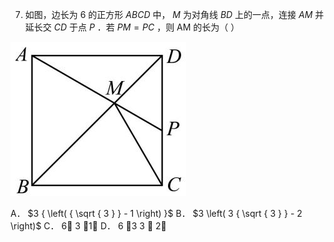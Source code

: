 7. 如图，边长为 6 的正方形 $A B C D$ 中， $M$ 为对角线 $B D$ 上的一点，连接 $A M$ 并延长交 $C D$ 于点 $P$ ．若 $P M = P C$ ，则 AM 的长为（ ）

![](<../../qs_image_DB/专题1-5_正方形基本型·母题溯源（解析版）_/7faed6510b44a90590b7a6031a63461811606a6a7d3a24de9353776fb5426e2a.jpg>)

A． $3 { \left( { \sqrt { 3 } } - 1 \right) }$ B． $3 \left( 3 { \sqrt { 3 } } - 2 \right)$ C． 6 3 1 D． 6 3 3  2
